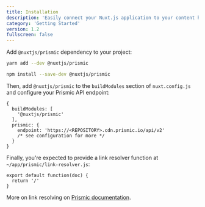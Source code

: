 ```yaml
---
title: Installation
description: 'Easily connect your Nuxt.js application to your content hosted on Prismic'
category: 'Getting Started'
version: 1.2
fullscreen: false
---
```


Add `@nuxtjs/prismic` dependency to your project:

<code-group>
  <code-block label="Yarn" active>

```bash
yarn add --dev @nuxtjs/prismic
```

  </code-block>
  <code-block label="NPM">

```bash
npm install --save-dev @nuxtjs/prismic
```

  </code-block>
</code-group>

Then, add `@nuxtjs/prismic` to the `buildModules` section of `nuxt.config.js` and configure your Prismic API endpoint:

```javascript[nuxt.config.js]
{
  buildModules: [
    '@nuxtjs/prismic'
  ],
  prismic: {
    endpoint: 'https://<REPOSITORY>.cdn.prismic.io/api/v2'
    /* see configuration for more */
  }
}
```

Finally, you're expected to provide a link resolver function at `~/app/prismic/link-resolver.js`:

```javascript[link-resolver.js]
export default function(doc) {
  return '/'
}
```

<alert type="info">

More on link resolving on [Prismic documentation](https://prismic.io/docs/technologies/link-resolver-nuxtjs).

</alert>
